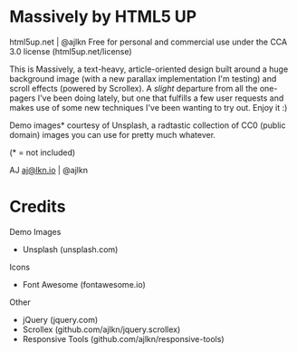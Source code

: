 # Massively by HTML5 UP

html5up.net | @ajlkn
Free for personal and commercial use under the CCA 3.0 license (html5up.net/license)

This is Massively, a text-heavy, article-oriented design built around a huge background
image (with a new parallax implementation I'm testing) and scroll effects (powered by
Scrollex). A *slight* departure from all the one-pagers I've been doing lately, but one
that fulfills a few user requests and makes use of some new techniques I've been wanting
to try out. Enjoy it :)

Demo images* courtesy of Unsplash, a radtastic collection of CC0 (public domain) images
you can use for pretty much whatever.

(* = not included)

AJ
aj@lkn.io | @ajlkn

# Credits

Demo Images

- Unsplash (unsplash.com)

Icons

- Font Awesome (fontawesome.io)

Other

- jQuery (jquery.com)
- Scrollex (github.com/ajlkn/jquery.scrollex)
- Responsive Tools (github.com/ajlkn/responsive-tools)
